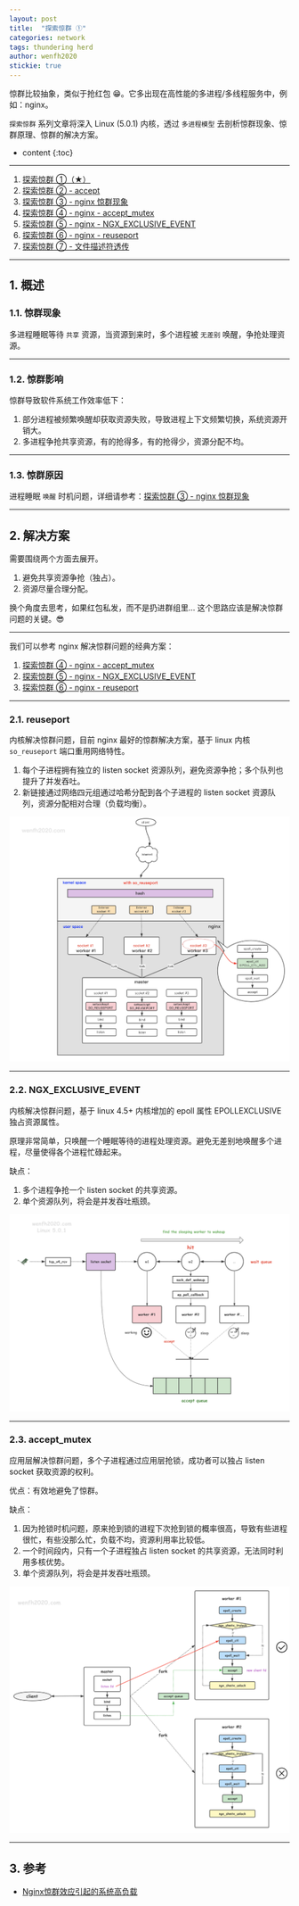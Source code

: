 ```yaml
---
layout: post
title:  "探索惊群 ①"
categories: network
tags: thundering herd
author: wenfh2020
stickie: true
---
```


惊群比较抽象，类似于抢红包 😁。它多出现在高性能的多进程/多线程服务中，例如：nginx。

`探索惊群` 系列文章将深入 Linux (5.0.1) 内核，透过 `多进程模型` 去剖析惊群现象、惊群原理、惊群的解决方案。




* content
{:toc}

---

1. [探索惊群 ①（★）](https://wenfh2020.com/2021/09/25/thundering-herd/)
2. [探索惊群 ② - accept](https://wenfh2020.com/2021/09/27/thundering-herd-accept/)
3. [探索惊群 ③ - nginx 惊群现象](https://wenfh2020.com/2021/09/29/nginx-thundering-herd/)
4. [探索惊群 ④ - nginx - accept_mutex](https://wenfh2020.com/2021/10/10/nginx-thundering-herd-accept-mutex/)
5. [探索惊群 ⑤ - nginx - NGX_EXCLUSIVE_EVENT](https://wenfh2020.com/2021/10/11/thundering-herd-nginx-epollexclusive/)
6. [探索惊群 ⑥ - nginx - reuseport](https://wenfh2020.com/2021/10/12/thundering-herd-tcp-reuseport/)
7. [探索惊群 ⑦ - 文件描述符透传](https://wenfh2020.com/2021/10/13/thundering-herd-transfer-socket/)

---

## 1. 概述

### 1.1. 惊群现象

多进程睡眠等待 `共享` 资源，当资源到来时，多个进程被 `无差别` 唤醒，争抢处理资源。

---

### 1.2. 惊群影响

惊群导致软件系统工作效率低下：

1. 部分进程被频繁唤醒却获取资源失败，导致进程上下文频繁切换，系统资源开销大。
2. 多进程争抢共享资源，有的抢得多，有的抢得少，资源分配不均。

---

### 1.3. 惊群原因

进程睡眠 `唤醒` 时机问题，详细请参考：[探索惊群 ③ - nginx 惊群现象](https://wenfh2020.com/2021/09/29/nginx-thundering-herd/)

---

## 2. 解决方案

需要围绕两个方面去展开。

1. 避免共享资源争抢（独占）。
2. 资源尽量合理分配。

换个角度去思考，如果红包私发，而不是扔进群组里... 这个思路应该是解决惊群问题的关键。😎

---

我们可以参考 nginx 解决惊群问题的经典方案：

1. [探索惊群 ④ - nginx - accept_mutex](https://wenfh2020.com/2021/10/10/nginx-thundering-herd-accept-mutex/)
2. [探索惊群 ⑤ - nginx - NGX_EXCLUSIVE_EVENT](https://wenfh2020.com/2021/10/11/thundering-herd-nginx-epollexclusive/)
3. [探索惊群 ⑥ - nginx - reuseport](https://wenfh2020.com/2021/10/12/thundering-herd-tcp-reuseport/)

---

### 2.1. reuseport

内核解决惊群问题，目前 nginx 最好的惊群解决方案，基于 linux 内核 `so_reuseport` 端口重用网络特性。

1. 每个子进程拥有独立的 listen socket 资源队列，避免资源争抢；多个队列也提升了并发吞吐。
2. 新链接通过网络四元组通过哈希分配到各个子进程的 listen socket 资源队列，资源分配相对合理（负载均衡）。

<div align=center><img src="/images/2021/2021-07-31-19-20-51.png" data-action="zoom"/></div>

---

### 2.2. NGX_EXCLUSIVE_EVENT

内核解决惊群问题，基于 linux 4.5+ 内核增加的 epoll 属性 EPOLLEXCLUSIVE 独占资源属性。

原理非常简单，只唤醒一个睡眠等待的进程处理资源。避免无差别地唤醒多个进程，尽量使得各个进程忙碌起来。

缺点：

1. 多个进程争抢一个 listen socket 的共享资源。
2. 单个资源队列，将会是并发吞吐瓶颈。

<div align=center><img src="/images/2021/2021-11-04-11-33-40.png" data-action="zoom"/></div>

---

### 2.3. accept_mutex

应用层解决惊群问题，多个子进程通过应用层抢锁，成功者可以独占 listen socket 获取资源的权利。

优点：有效地避免了惊群。

缺点：

1. 因为抢锁时机问题，原来抢到锁的进程下次抢到锁的概率很高，导致有些进程很忙，有些没那么忙，负载不均，资源利用率比较低。
2. 一个时间段内，只有一个子进程独占 listen socket 的共享资源，无法同时利用多核优势。
3. 单个资源队列，将会是并发吞吐瓶颈。

<div align=center><img src="/images/2021/2021-10-11-12-57-59.png" data-action="zoom"/></div>

---

## 3. 参考

* [Nginx惊群效应引起的系统高负载](https://zhuanlan.zhihu.com/p/401910162)
